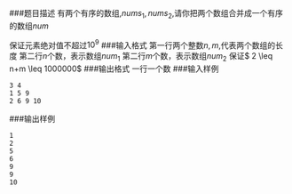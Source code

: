 ###题目描述
有两个有序的数组,$nums_1,nums_2$,请你把两个数组合并成一个有序的数组$num$

保证元素绝对值不超过$10^9$
###输入格式
第一行两个整数$n,m$,代表两个数组的长度
第二行$n$个数，表示数组$num_1$
第二行$m$个数，表示数组$num_2$
保证$ 2 \leq n+m \leq 1000000$
###输出格式
一行一个数
###输入样例
```
3 4
1 5 9
2 6 9 10
```
###输出样例
```
1
2
5
6
9
9
10
```